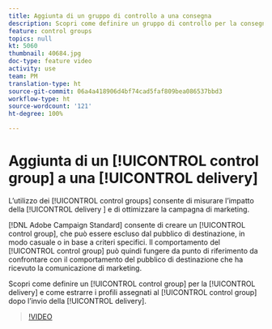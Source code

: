 ```yaml
---
title: Aggiunta di un gruppo di controllo a una consegna
description: Scopri come definire un gruppo di controllo per la consegna e come estrarre i profili assegnati al gruppo di controllo dopo l’invio della consegna.
feature: control groups
topics: null
kt: 5060
thumbnail: 40684.jpg
doc-type: feature video
activity: use
team: PM
translation-type: ht
source-git-commit: 06a4a418906d4bf74cad5faf809bea086537bbd3
workflow-type: ht
source-wordcount: '121'
ht-degree: 100%

---
```



# Aggiunta di un [!UICONTROL control group] a una [!UICONTROL delivery]

L’utilizzo dei [!UICONTROL control groups] consente di misurare l’impatto della [!UICONTROL delivery ] e di ottimizzare la campagna di marketing.

[!DNL Adobe Campaign Standard] consente di creare un [!UICONTROL control group], che può essere escluso dal pubblico di destinazione, in modo casuale o in base a criteri specifici. Il comportamento del [!UICONTROL control group] può quindi fungere da punto di riferimento da confrontare con il comportamento del pubblico di destinazione che ha ricevuto la comunicazione di marketing.

Scopri come definire un [!UICONTROL control group] per la [!UICONTROL delivery] e come estrarre i profili assegnati al [!UICONTROL control group] dopo l’invio della [!UICONTROL delivery].

>[!VIDEO](https://video.tv.adobe.com/v/40684?quality=12&captions=ita)
